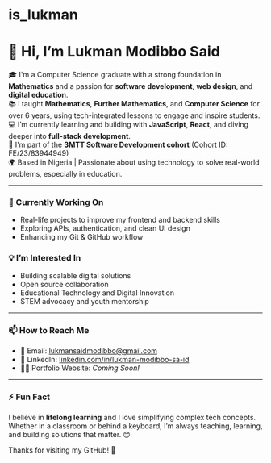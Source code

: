 # is_lukman
# 👋 Hi, I’m Lukman Modibbo Said

🎓 I'm a Computer Science graduate with a strong foundation in **Mathematics** and a passion for **software development**, **web design**, and **digital education**.  
📚 I taught **Mathematics**, **Further Mathematics**, and **Computer Science** for over 6 years, using tech-integrated lessons to engage and inspire students.  
💻 I’m currently learning and building with **JavaScript**, **React**, and diving deeper into **full-stack development**.  
🚀 I'm part of the **3MTT Software Development cohort** (Cohort ID: FE/23/83944949)  
🌍 Based in Nigeria | Passionate about using technology to solve real-world problems, especially in education.

---

### 🌱 Currently Working On
- Real-life projects to improve my frontend and backend skills  
- Exploring APIs, authentication, and clean UI design  
- Enhancing my Git & GitHub workflow

### 💡 I’m Interested In
- Building scalable digital solutions  
- Open source collaboration  
- Educational Technology and Digital Innovation  
- STEM advocacy and youth mentorship

---

### 📫 How to Reach Me
- 📧 Email: [lukmansaidmodibbo@gmail.com](mailto:lukmansaidmodibbo@gmail.com)  
- 🔗 LinkedIn: [linkedin.com/in/lukman-modibbo-sa-id](https://www.linkedin.com/in/lukman-modibbo-sa-id)  
- 🧑‍💻 Portfolio Website: *Coming Soon!*

---

### ⚡ Fun Fact
I believe in **lifelong learning** and I love simplifying complex tech concepts. Whether in a classroom or behind a keyboard, I’m always teaching, learning, and building solutions that matter. 😊

Thanks for visiting my GitHub! 🌟
